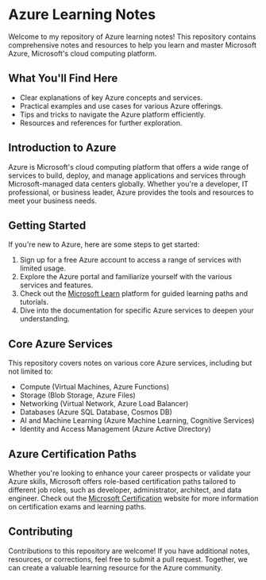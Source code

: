 # Azure Learning Notes
Welcome to my repository of Azure learning notes! This repository contains comprehensive notes and resources to help you learn and master Microsoft Azure, Microsoft's cloud computing platform.

## What You'll Find Here
- Clear explanations of key Azure concepts and services.
- Practical examples and use cases for various Azure offerings.
- Tips and tricks to navigate the Azure platform efficiently.
- Resources and references for further exploration.

## Introduction to Azure
Azure is Microsoft's cloud computing platform that offers a wide range of services to build, deploy, and manage applications and services through Microsoft-managed data centers globally. Whether you're a developer, IT professional, or business leader, Azure provides the tools and resources to meet your business needs.

## Getting Started
If you're new to Azure, here are some steps to get started:

1. Sign up for a free Azure account to access a range of services with limited usage.
2. Explore the Azure portal and familiarize yourself with the various services and features.
3. Check out the [Microsoft Learn](https://learn.microsoft.com/azure/) platform for guided learning paths and tutorials.
4. Dive into the documentation for specific Azure services to deepen your understanding.

## Core Azure Services
This repository covers notes on various core Azure services, including but not limited to:

- Compute (Virtual Machines, Azure Functions)
- Storage (Blob Storage, Azure Files)
- Networking (Virtual Network, Azure Load Balancer)
- Databases (Azure SQL Database, Cosmos DB)
- AI and Machine Learning (Azure Machine Learning, Cognitive Services)
- Identity and Access Management (Azure Active Directory)

## Azure Certification Paths
Whether you're looking to enhance your career prospects or validate your Azure skills, Microsoft offers role-based certification paths tailored to different job roles, such as developer, administrator, architect, and data engineer. Check out the [Microsoft Certification](https://learn.microsoft.com/certifications/azure/) website for more information on certification exams and learning paths.

## Contributing
Contributions to this repository are welcome! If you have additional notes, resources, or corrections, feel free to submit a pull request. Together, we can create a valuable learning resource for the Azure community.
